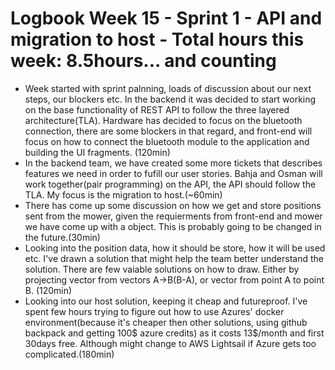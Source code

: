 # Logbook Week 15 - Sprint 1 - API and migration to host - Total hours this week: 8.5hours... and counting 
  
  - Week started with sprint palnning, loads of discussion about our next steps, our blockers etc. In the backend it was decided to start working on the base functionality of REST API to follow the three layered architecture(TLA). Hardware has decided to focus on the bluetooth connection, there are some blockers in that regard, and front-end will focus on how to connect the bluetooth module to the application and building the UI fragments. (120min)
  - In the backend team, we have created some more tickets that describes features we need in order to fufill our user stories. Bahja and Osman will work together(pair programming) on the API, the API should follow the TLA. My focus is the migration to host.(~60min)
  - There has come up some discussion on how we get and store positions sent from the mower, given the requierments from front-end and mower we have come up with a object. This is probably going to be changed in the future.(30min)
  - Looking into the position data, how it should be store, how it will be used etc. I've drawn a solution that might help the team better understand the solution. There are few vaiable solutions on how to draw. Either by projecting vector from vectors A->B(B-A), or vector from point A to point B. (120min)
  - Looking into our host solution, keeping it cheap and futureproof. I've spent few hours trying to figure out how to use Azures' docker environment(because it's cheaper then other solutions, using github backpack and getting 100$ azure credits) as it costs 13$/month and first 30days free. Although might change to AWS Lightsail if Azure gets too complicated.(180min)
